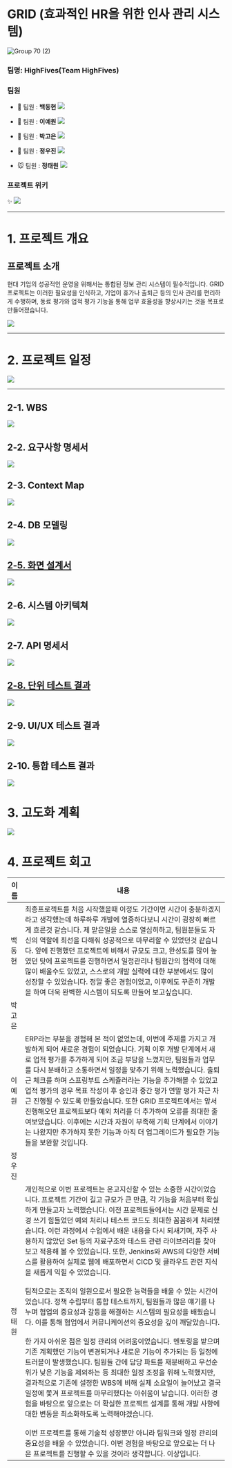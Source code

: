 # GRID (효과적인 HR을 위한 인사 관리 시스템)

![Group 70 (2)](https://github.com/beyond-sw-camp/be04-fin-5team-GRID/assets/105986200/ae76d635-a0ec-4230-8bc9-bb3d609a35ae)

### 팀명: HighFives(Team HighFives)

### 팀원

- 🦊 팀원 : **백동현**
[<img src="https://img.shields.io/badge/Github-Link-181717?logo=Github">](https://github.com/dongh810)

- 🧸 팀원 : **이예원**
[<img src="https://img.shields.io/badge/Github-Link-181717?logo=Github">](https://github.com/onelee521)

- 🎀 팀원 : **박고은**
[<img src="https://img.shields.io/badge/Github-Link-181717?logo=Github">](https://github.com/goeunpark123)

- 🐹 팀원 : **정우진**
[<img src="https://img.shields.io/badge/Github-Link-181717?logo=Github">](https://github.com/Wrinkk)

- 🐭 팀원 : **정태원**
[<img src="https://img.shields.io/badge/Github-Link-181717?logo=Github">](https://github.com/t4e1)

### 프로젝트 위키 
✨ <a href="https://github.com/beyond-sw-camp/be04-fin-5team-GRID/wiki" target="_blank">
<img src="https://img.shields.io/badge/GRID HR-00BC8E.svg?style=flat-square&logo=github&logoColor=white"/>
</a> 

---

# 1. 프로젝트 개요

## 프로젝트 소개
현대 기업의 성공적인 운영을 위해서는 통합된 정보 관리 시스템이 필수적입니다. GRID 프로젝트는 이러한 필요성을 인식하고, 기업이 휴가나 출퇴근 등의 인사 관리를 편리하게 수행하며, 동료 평가와 업적 평가 기능을 통해 업무 효율성을 향상시키는 것을 목표로 만들어졌습니다.

<a href="https://github.com/beyond-sw-camp/be04-fin-5team-GRID/wiki/%ED%94%84%EB%A1%9C%EC%A0%9D%ED%8A%B8-%EC%86%8C%EA%B0%9C" target="_blank">
<img src="https://img.shields.io/badge/프로젝트 소개-004088.svg?style=flat-square&logo=GitHub&logoColor=white"/>
</a>

---

# 2. 프로젝트 일정 

<a href="https://github.com/beyond-sw-camp/be04-fin-5team-GRID/wiki/%ED%94%84%EB%A1%9C%EC%A0%9D%ED%8A%B8-%EC%9D%BC%EC%A0%95-%EB%B0%8F-%EC%82%B0%EC%B6%9C%EB%AC%BC" target="_blank">
<img src="https://img.shields.io/badge/일정 및 산출물-008FC7.svg?style=flat-square&logo=GitHub&logoColor=white"/>
</a>

---
## 2-1. WBS
<a href="https://github.com/beyond-sw-camp/be04-fin-5team-GRID/wiki/WBS" target="_blank">
<img src="https://img.shields.io/badge/WBS-CD9834.svg?style=flat-square&logo=GitHub&logoColor=white"/>
</a>


## 2-2. 요구사항 명세서
<a href="https://github.com/beyond-sw-camp/be04-fin-5team-GRID/wiki/%EC%9A%94%EA%B5%AC-%EC%82%AC%ED%95%AD-%EB%AA%85%EC%84%B8%EC%84%9C" target="_blank">
<img src="https://img.shields.io/badge/요구 사항 명세서-5B4638.svg?style=flat-square&logo=GitHub&logoColor=white"/>
</a>

## 2-3. Context Map 
<a href="https://github.com/beyond-sw-camp/be04-fin-5team-GRID/wiki/DDD-(Context-Map)" target="_blank">
<img src="https://img.shields.io/badge/Context Map-417598.svg?style=flat-square&logo=GitHub&logoColor=white"/>
</a> 

## 2-4. DB 모델링
<a href="https://github.com/beyond-sw-camp/be04-fin-5team-GRID/wiki/DB-Modeling" target="_blank">
<img src="https://img.shields.io/badge/DB 모델링-68BC71.svg?style=flat-square&logo=GitHub&logoColor=white"/>

## 2-5. 화면 설계서
<a href="https://github.com/beyond-sw-camp/be04-fin-5team-GRID/wiki/%ED%99%94%EB%A9%B4-%EC%84%A4%EA%B3%84%EC%84%9C" target="_blank">
<img src="https://img.shields.io/badge/화면 설계서-FECC00.svg?style=flat-square&logo=GitHub&logoColor=white"/>
</a>

## 2-6. 시스템 아키텍쳐
<a href="https://github.com/beyond-sw-camp/be04-fin-5team-GRID/wiki/%EC%8B%9C%EC%8A%A4%ED%85%9C-%EC%95%84%ED%82%A4%ED%85%8D%EC%B3%90" target="_blank">
<img src="https://img.shields.io/badge/시스템 아키텍쳐-DD344C.svg?style=flat-square&logo=GitHub&logoColor=white"/>
</a>

## 2-7. API 명세서
<a href="https://github.com/beyond-sw-camp/be04-fin-5team-GRID/wiki/API-%EB%AA%85%EC%84%B8%EC%84%9C" target="_blank">
<img src="https://img.shields.io/badge/API 설계서-9146FF.svg?style=flat-square&logo=GitHub&logoColor=white"/>

## 2-8. 단위 테스트 결과 
<a href="https://github.com/beyond-sw-camp/be04-fin-5team-GRID/wiki/%EB%8B%A8%EC%9C%84-%ED%85%8C%EC%8A%A4%ED%8A%B8" target="_blank">
<img src="https://img.shields.io/badge/단위 테스트-005AF0.svg?style=flat-square&logo=GitHub&logoColor=white"/>
</a>

## 2-9. UI/UX 테스트 결과
<a href="https://github.com/beyond-sw-camp/be04-fin-5team-GRID/wiki/UI-UX-%ED%85%8C%EC%8A%A4%ED%8A%B8" target="_blank">
<img src="https://img.shields.io/badge/UI/UX 테스트-EF7B4D.svg?style=flat-square&logo=GitHub&logoColor=white"/>
</a>

## 2-10. 통합 테스트 결과 
<a href="https://github.com/beyond-sw-camp/be04-fin-5team-GRID/wiki/%ED%86%B5%ED%95%A9-%ED%85%8C%EC%8A%A4%ED%8A%B8" target="_blank">
<img src="https://img.shields.io/badge/통합 테스트-088A85.svg?style=flat-square&logo=GitHub&logoColor=white"/>
</a>

<br>

# 3. 고도화 계획
<a href="https://github.com/beyond-sw-camp/be04-fin-5team-GRID/wiki/%EA%B3%A0%EB%8F%84%ED%99%94" target="_blank">
<img src="https://img.shields.io/badge/고도화-003545.svg?style=flat-square&logo=GitHub&logoColor=white"/>
</a>

<br>

# 4. 프로젝트 회고

| 이름 | 내용 |
| ----- | ----------|
| 백동현 | 최종프로젝트를 처음 시작했을때 이정도 기간이면 시간이 충분하겠지 라고 생각했는데 하루하루 개발에 열중하다보니 시간이 굉장히 빠르게 흐른것 같습니다. 제 맡은일을 스스로 열심히하고, 팀원분들도 자신의 역할에 최선을 다해줘 성공적으로 마무리할 수 있었던것 같습니다. 앞에 진행했던 프로젝트에 비해서 규모도 크고, 완성도를 많이 높였던 탓에 프로젝트를 진행하면서 일정관리나 팀원간의 협력에 대해 많이 배울수도 있었고, 스스로의 개발 실력에 대한 부분에서도 많이 성장할 수 있었습니다. 정말 좋은 경험이었고, 이후에도 꾸준히 개발을 하여 더욱 완벽한 시스템이 되도록 만들어 보고싶습니다. |
| 박고은 |  |
| 이예원 |  ERP라는 부분을 경험해 본 적이 없었는데, 이번에 주제를 가지고 개발하게 되어 새로운 경험이 되었습니다. 기획 이후 개발 단계에서 새로 업적 평가를 추가하게 되어 조금 부담을 느꼈지만, 팀원들과 업무를 다시 분배하고 소통하면서 일정을 맞추기 위해 노력했습니다. 출퇴근 체크를 하며 스프링부트 스케쥴러라는 기능을 추가해볼 수 있었고 업적 평가의 경우 목표 작성이 후 승인과 중간 평가 연말 평가 차근 차근 진행될 수 있도록 만들었습니다. 또한  GRID 프로젝트에서는 앞서 진행해오던 프로젝트보다 예외 처리를 더 추가하여 오류를 최대한 줄여보았습니다. 이후에는 시간과 자원이 부족해 기획 단계에서 이야기는 나왔지만 추가하지 못한 기능과 아직 더 업그레이드가 필요한 기능들을 보완할 것입니다. |
| 정우진 |  |
| 정태원 | 개인적으로 이번 프로젝트는 온고지신할 수 있는 소중한 시간이었습니다. 프로젝트 기간이 길고 규모가 큰 만큼, 각 기능을 처음부터 확실하게 만들고자 노력했습니다. 이전 프로젝트들에서는 시간 문제로 신경 쓰기 힘들었던 예외 처리나 테스트 코드도 최대한 꼼꼼하게 처리했습니다. 이런 과정에서 수업에서 배운 내용을 다시 되새기며, 자주 사용하지 않았던 Set 등의 자료구조와 테스트 관련 라이브러리를 찾아보고 적용해 볼 수 있었습니다. 또한, Jenkins와 AWS의 다양한 서비스를 활용하여 실제로 웹에 배포하면서 CICD 및 클라우드 관련 지식을 새롭게 익힐 수 있었습니다. <br><br> 팀적으로는 조직의 일원으로서 필요한 능력들을 배울 수 있는 시간이었습니다. 정책 수립부터 통합 테스트까지, 팀원들과 많은 얘기를 나누며 협업의 중요성과 갈등을 해결하는 시스템의 필요성을 배웠습니다. 이를 통해 협업에서 커뮤니케이션의 중요성을 깊이 깨달았습니다. <br><br>한 가지 아쉬운 점은 일정 관리의 어려움이었습니다. 멘토링을 받으며 기존 계획했던 기능이 변경되거나 새로운 기능이 추가되는 등 일정에 트러블이 발생했습니다. 팀원들 간에 담당 파트를 재분배하고 우선순위가 낮은 기능을 제외하는 등 최대한 일정 조정을 위해 노력했지만, 결과적으로 기존에 설정한 WBS에 비해 실제 소요일이 늘어났고 결국 일정에 쫓겨 프로젝트를 마무리했다는 아쉬움이 남습니다. 이러한 경험을 바탕으로 앞으로는 더 확실한 프로젝트 설계를 통해 개발 사항에 대한 변동을 최소화하도록 노력해야겠습니다. <br><br> 이번 프로젝트를 통해 기술적 성장뿐만 아니라 팀워크와 일정 관리의 중요성을 배울 수 있었습니다. 이번 경험을 바탕으로 앞으로는 더 나은 프로젝트를 진행할 수 있을 것이라 생각합니다. 이상입니다. |
